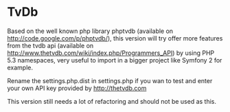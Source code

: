 TvDb
====

Based on the well known php library phptvdb (available on http://code.google.com/p/phptvdb/), this version
will try offer more features from the tvdb api (available on http://www.thetvdb.com/wiki/index.php/Programmers_API)
by using PHP 5.3 namespaces, very useful to import in a bigger project like Symfony 2 for example.

Rename the settings.php.dist in settings.php if you wan to test and enter your own API key provided by http://thetvdb.com

This version still needs a lot of refactoring and should not be used as this.
